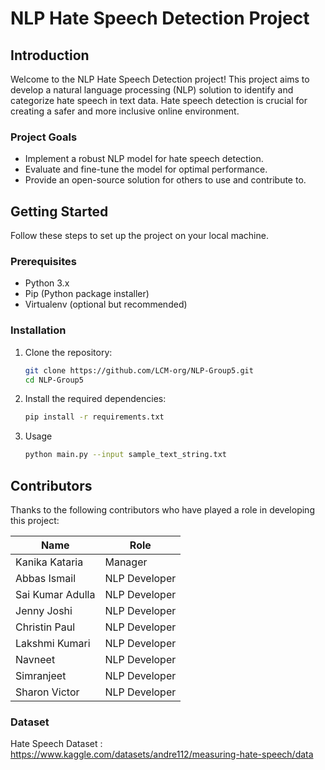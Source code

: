 # NLP Hate Speech Detection Project

## Introduction

Welcome to the NLP Hate Speech Detection project! This project aims to develop a natural language processing (NLP) solution to identify and categorize hate speech in text data. Hate speech detection is crucial for creating a safer and more inclusive online environment.

### Project Goals

- Implement a robust NLP model for hate speech detection.
- Evaluate and fine-tune the model for optimal performance.
- Provide an open-source solution for others to use and contribute to.

## Getting Started

Follow these steps to set up the project on your local machine.

### Prerequisites

- Python 3.x
- Pip (Python package installer)
- Virtualenv (optional but recommended)

### Installation

1. Clone the repository:

   ```bash
   git clone https://github.com/LCM-org/NLP-Group5.git
   cd NLP-Group5

2. Install the required dependencies:

    ```bash
    pip install -r requirements.txt

3. Usage

    ```bash
    python main.py --input sample_text_string.txt


## Contributors

Thanks to the following contributors who have played a role in developing this project:

| Name              | Role         
| ----------------- | ------------- |
| Kanika Kataria   |  Manager | 
| Abbas Ismail      | NLP Developer    |
| Sai Kumar Adulla   | NLP Developer      |
| Jenny Joshi   | NLP Developer           |
| Christin Paul   | NLP Developer   |
| Lakshmi Kumari   | NLP Developer   |
|  Navneet  | NLP Developer       |
| Simranjeet   | NLP Developer     |
| Sharon Victor    | NLP Developer   |



### Dataset
Hate Speech Dataset : https://www.kaggle.com/datasets/andre112/measuring-hate-speech/data
